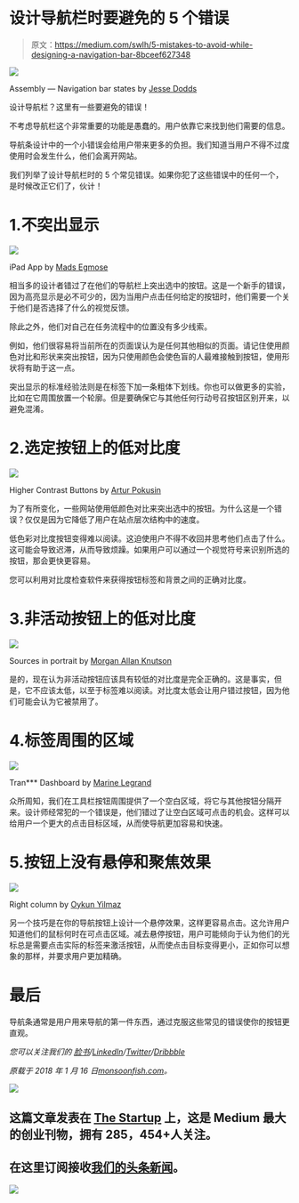 # 设计导航栏时要避免的 5 个错误

> 原文：<https://medium.com/swlh/5-mistakes-to-avoid-while-designing-a-navigation-bar-8bceef627348>

![](img/efddf582f94f84245b0a334d932c03f0.png)

Assembly — Navigation bar states by [Jesse Dodds](https://dribbble.com/jessedodds)

设计导航栏？这里有一些要避免的错误！

不考虑导航栏这个非常重要的功能是愚蠢的。用户依靠它来找到他们需要的信息。

导航条设计中的一个小错误会给用户带来更多的负担。我们知道当用户不得不过度使用时会发生什么，他们会离开网站。

我们列举了设计导航栏时的 5 个常见错误。如果你犯了这些错误中的任何一个，是时候改正它们了，伙计！

# 1.不突出显示

![](img/ffa8ab19452955c0c39dcdedf86a9593.png)

iPad App by [Mads Egmose](https://dribbble.com/madsegmose)

相当多的设计者错过了在他们的导航栏上突出选中的按钮。这是一个新手的错误，因为高亮显示是必不可少的，因为当用户点击任何给定的按钮时，他们需要一个关于他们是否选择了什么的视觉反馈。

除此之外，他们对自己在任务流程中的位置没有多少线索。

例如，他们很容易将当前所在的页面误认为是任何其他相似的页面。请记住使用颜色对比和形状来突出按钮，因为只使用颜色会使色盲的人最难接触到按钮，使用形状将有助于这一点。

突出显示的标准经验法则是在标签下加一条粗体下划线。你也可以做更多的实验，比如在它周围放置一个轮廓。但是要确保它与其他任何行动号召按钮区别开来，以避免混淆。

# 2.选定按钮上的低对比度

![](img/0acd68b74757d32d8df043a274a70604.png)

Higher Contrast Buttons by [Artur Pokusin](https://dribbble.com/apokusin)

为了有所变化，一些网站使用低颜色对比来突出选中的按钮。为什么这是一个错误？仅仅是因为它降低了用户在站点层次结构中的速度。

低色彩对比度按钮变得难以阅读。这迫使用户不得不收回并思考他们点击了什么。这可能会导致迟滞，从而导致烦躁。如果用户可以通过一个视觉符号来识别所选的按钮，那会更快更容易。

您可以利用对比度检查软件来获得按钮标签和背景之间的正确对比度。

# 3.非活动按钮上的低对比度

![](img/d1c060a047aaf3fb0c3b9079244e3daf.png)

Sources in portrait by [Morgan Allan Knutson](https://dribbble.com/morgan)

是的，现在认为非活动按钮应该具有较低的对比度是完全正确的。这是事实，但是，它不应该太低，以至于标签难以阅读。对比度太低会让用户错过按钮，因为他们可能会认为它被禁用了。

# 4.标签周围的区域

![](img/87930204a3ccb7d7eed451e41e95a089.png)

Tran*** Dashboard by [Marine Legrand](https://dribbble.com/marine_legrand)

众所周知，我们在工具栏按钮周围提供了一个空白区域，将它与其他按钮分隔开来。设计师经常犯的一个错误是，他们错过了让空白区域可点击的机会。这样可以给用户一个更大的点击目标区域，从而使导航更加容易和快速。

# 5.按钮上没有悬停和聚焦效果

![](img/a1f0601e43cd6e7a34209ce124b53188.png)

Right column by [Oykun Yilmaz](https://dribbble.com/oykun)

另一个技巧是在你的导航按钮上设计一个悬停效果，这样更容易点击。这允许用户知道他们的鼠标何时在可点击区域。减去悬停按钮，用户可能倾向于认为他们的光标总是需要点击实际的标签来激活按钮，从而使点击目标变得更小，正如你可以想象的那样，并要求用户更加精确。

# 最后

导航条通常是用户用来导航的第一件东西，通过克服这些常见的错误使你的按钮更直观。

*您可以关注我们的* [*脸书*](https://www.facebook.com/monsoonfish)*/*[*LinkedIn*](https://www.linkedin.com/company/13404751/)*/*[*Twitter*](https://twitter.com/monsoonfishy)*/*[*Dribbble*](https://dribbble.com/monsoonfish)

*原载于 2018 年 1 月 16 日*[*monsoonfish.com*](http://monsoonfish.com/blog/5-mistakes-navigation-bar/)*。*

![](img/731acf26f5d44fdc58d99a6388fe935d.png)

## 这篇文章发表在 [The Startup](https://medium.com/swlh) 上，这是 Medium 最大的创业刊物，拥有 285，454+人关注。

## 在这里订阅接收[我们的头条新闻](http://growthsupply.com/the-startup-newsletter/)。

![](img/731acf26f5d44fdc58d99a6388fe935d.png)